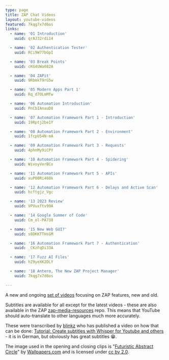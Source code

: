 ```yaml
---
type: page
title: ZAP Chat Videos
layout: youtube-videos
featured: 7kqg7x7d6os
links:
  - name: '01 Introduction'
    uuid: qrAJ32rdi14

  - name: '02 Authentication Tester'
    uuid: RCi9W77bGpI

  - name: '03 Break Points'
    uuid: cKG4UWa082A

  - name: '04 ZAPit'
    uuid: 9RbmkT9rG5w

  - name: '05 Modern Apps Part 1'
    uuid: Rq_d7OLmMfw

  - name: '06 Automation Introduction'
    uuid: PnCbIAnauD8

  - name: '07 Automation Framework Part 1 - Introduction'
    uuid: 19Rptj2be1Y

  - name: '08 Automation Framework Part 2 - Environment'
    uuid: 1fcpU54N-mA

  - name: '09 Automation Framework Part 3 - Requests'
    uuid: 4phnMy9iCPY

  - name: '10 Automation Framework Part 4 - Spidering'
    uuid: WivoyVerBCo

  - name: '11 Automation Framework Part 5 - APIs'
    uuid: xuP00Ri460k

  - name: '12 Automation Framework Part 6 - Delays and Active Scan'
    uuid: hcftgjz_Vgc

  - name: '13 2023 Review'
    uuid: VPVuxftv99A

  - name: '14 Google Summer of Code'
    uuid: Cm_ol-PA738

  - name: '15 New Web GUI?'
    uuid: s8DKKTTHsGM

  - name: '16 Automation Framework Part 7 - Authentication'
    uuid: _CKzFqDi33A

  - name: '17 Fuzz AI Files'
    uuid: hZ9yeXK2DLY

  - name: '18 Antero, The New ZAP Project Manager'
    uuid: 7kqg7x7d6os

---
```

A new and ongoing [set of videos](https://www.youtube.com/playlist?list=PLEBitBW-HlsvFEfyWdpLe6IlQoitjaPCX) focusing on ZAP features, new and old.

Subtitles are available for all except for the latest videos - these are also available in the ZAP
[zap-media-resources](https://github.com/zaproxy/zap-media-resources/tree/main/subtitles/ZAP%20Chat) repo.
This means that YouTube should auto-translate to other languages much more accurately.

These were transcribed by [blinkz](https://twitter.com/blinkZ03272259) who has published a video on how that can be done: 
[Tutorial: Create subtitles with Whisper for Youtube and others](https://www.youtube.com/watch?v=4-GIz4XTP3Y) -
it is in German, but obviously has great subtitles :grin:.

The image used in the opening and closing clips is "[Futuristic Abstract Circle](https://wallpapers.com/wallpapers/futuristic-abstract-circle-technology-r2jpndc499avsbtv.html)" by [Wallpapers.com](https://wallpapers.com) and is licensed under [cc by 2.0](https://creativecommons.org/licenses/by/2.0/).
